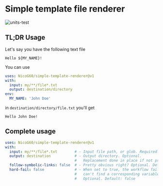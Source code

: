# Simple template file renderer

![units-test](https://github.com/NicoG60/simple-template-renderer/workflows/units-test/badge.svg)

## TL;DR Usage

Let's say you have the following text file
```
Hello ${MY_NAME}!
```

You can use
```yaml
uses: NicoG60/simple-template-renderer@v1
with:
  input: my/**/file*.txt
  output: destination/directory
env:
  MY_NAME: 'John Doe'
```

in `destination/directory/file.txt` you'll get
```
Hello John Doe!
```

## Complete usage

```yaml
uses: NicoG60/simple-template-renderer@v1
with:
  input: my/**/file*.txt        # - Input file path, or glob. Required.   
  output: destination           # - Output directory. Optional.
                                #   Replacement done in place if not provided
  follow-symbolic-links: false  # - Pretty obvious right? Optional. Default: false
  hard-fail: false              # - When set to true, the workflow fails if it
                                #   can't find a corresponding variable in the env
                                #   Optional. Default: false
```